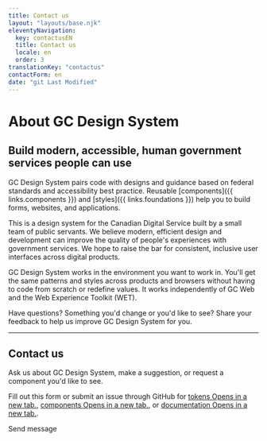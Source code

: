 ```yaml
---
title: Contact us
layout: "layouts/base.njk"
eleventyNavigation:
  key: contactusEN
  title: Contact us
  locale: en
  order: 3
translationKey: "contactus"
contactForm: en
date: "git Last Modified"
---
```


# About GC Design System

<h2 class="container-md mt-500 mb-400">Build modern, accessible, human government services people can use</h2>

GC Design System pairs code with designs and guidance based on federal standards and accessibility best practice. Reusable [components]({{ links.components }}) and [styles]({{ links.foundations }}) help you to build forms, websites, and applications.

This is a design system for the Canadian Digital Service built by a small team of public servants. We believe modern, efficient design and development can improve the quality of people's experiences with government services. We hope to raise the bar for consistent, inclusive user interfaces across digital products.

GC Design System works in the environment you want to work in. You'll get the same patterns and styles across products and browsers without having to code from scratch or redefine values. It works independently of GC Web and the Web Experience Toolkit (WET).

Have questions? Something you'd change or you'd like to see? Share your feedback to help us improve GC Design System for you.

<hr class="my-500" />

## Contact us

Ask us about GC Design System, make a suggestion, or request a component you'd like to see.

Fill out this form or submit an issue through GitHub for <a href="{{ links.githubTokensIssues }}" target="_blank">tokens <span class="sr-only">Opens in a new tab.</span><span class="fa fa-solid fa-external-link ms-100" role="img"></span></a>, <a href="{{ links.githubIssues }}" target="_blank">components <span class="sr-only">Opens in a new tab.</span><span class="fa fa-solid fa-external-link ms-100" role="img"></span></a>, or <a href="{{ links.githubDocsIssues }}" target="_blank">documentation <span class="sr-only">Opens in a new tab.</span><span class="fa fa-solid fa-external-link ms-100" role="img"></span></a>.

<form class="my-500 contact-us-form" name="contactEN" method="post">
  <input type="hidden" name="form-name" value="contactEN" />
  <gcds-input type="text" input-id="name" label="Full name" size="30" required></gcds-input>
  <gcds-input type="email" input-id="email" label="Email address" size="30" required></gcds-input>
  <gcds-textarea label="Message" textarea-id="message" hint="Write your question or comment." required></gcds-textarea>
  <div hidden>
    <gcds-input type="text" input-id="bot-field" label="bot"></gcds-input>
  </div>
  <gcds-button button-role="primary" button-type="submit">
    Send message
  </gcds-button>
</form>
